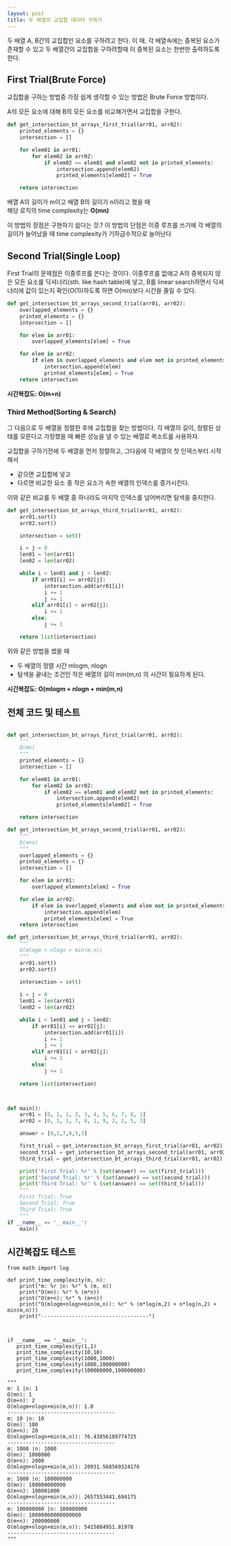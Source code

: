 ```yaml
---
layout: post
title: 두 배열의 교집합 데이터 구하기
---
```


두 배열 A, B간의 교집합인 요소를 구하려고 한다. 이 때, 각 배열속에는 중복된 요소가 존재할 수 있고 두 배열간의 교집합을 구하려할때 이 중복된 요소는 한번만 출력하도록 한다.


## First Trial(Brute Force)
교집합을 구하는 방법중 가장 쉽게 생각할 수 있는 방법은 Brute Force 방법이다. 

A의 모든 요소에 대해 B의 모든 요소를 비교해가면서 교집합을 구한다.

```python
def get_intersection_bt_arrays_first_trial(arr01, arr02):
    printed_elements = {}
    intersection = []

    for elem01 in arr01:
        for elem02 in arr02:
            if elem02 == elem01 and elem02 not in printed_elements:
                intersection.append(elem02)
                printed_elements[elem02] = True

    return intersection
```
배열 A의 길이가 m이고 배열 B의 길이가 n이라고 했을 때 
<br/>해당 로직의 time complexity는 **O(mn)**

이 방법의 장점은 구현하기 쉽다는 것.?
이 방법의 단점은 이중 루프를 쓰기에 각 배열의 길이가 늘어났을 때 time complexity가 기하급수적으로 늘어난다

## Second Trial(Single Loop)
First Trial의 문제점은 이중루프를 쓴다는 것이다. 이중루프를 없애고 A의 중복되지 않은 모든 요소를 딕셔너리(sth. like hash table)에 넣고, B를 linear search하면서 딕셔너리에 값이 있는지 확인(O(1))하도록 하면 O(mn)보다 시간을 줄일 수 있다.

```python
def get_intersection_bt_arrays_second_trial(arr01, arr02):
    overlapped_elements = {}
    printed_elements = {}
    intersection = []

    for elem in arr01:
        overlapped_elements[elem] = True

    for elem in arr02:
        if elem in overlapped_elements and elem not in printed_elements:
            intersection.append(elem)
            printed_elements[elem] = True
    return intersection
```

**시간복잡도: O(m+n)**

### Third Method(Sorting & Search)
그 다음으로 두 배열을 정렬한 후에 교집합을 찾는 방법이다.
각 배열의 길이, 정렬된 상태를 모른다고 가정했을 때 빠른 성능을 낼 수 있는 배열로 퀵소트를 사용하자.

교집합을 구하기전에 두 배열을 먼저 정렬하고,
그다음에 각 배열의 첫 인덱스부터 시작해서 

* 같으면 교집합에 넣고
* 다르면 비교한 요소 중 작은 요소가 속한 배열의 인덱스를 증가시킨다.

이와 같은 비교를 두 배열 중 하나라도 마지막 인덱스를 넘어버리면 탐색을 중지한다.

```python
def get_intersection_bt_arrays_third_trial(arr01, arr02):
    arr01.sort()
    arr02.sort()

    intersection = set()

    i = j = 0
    len01 = len(arr01)
    len02 = len(arr02)

    while i < len01 and j < len02:
        if arr01[i] == arr02[j]:
            intersection.add(arr01[i])
            i += 1
            j += 1
        elif arr01[i] < arr02[j]:
            i += 1
        else:
            j += 1

    return list(intersection)
```

위와 같은 방법을 썼을 때 
* 두 배열의 정렬 시간 mlogm, nlogn
* 탐색을 끝내는 조건인 작은 배열의 길이 min(m,n)
의 시간이 필요하게 된다.

**시간복잡도: O(mlogm + nlogn + min(m,n)**


## 전체 코드 및 테스트
```python

def get_intersection_bt_arrays_first_trial(arr01, arr02):
    """
    O(mn)
    """
    printed_elements = {}
    intersection = [] 

    for elem01 in arr01:
        for elem02 in arr02:
            if elem02 == elem01 and elem02 not in printed_elements:
                intersection.append(elem02)
                printed_elements[elem02] = True

    return intersection 

def get_intersection_bt_arrays_second_trial(arr01, arr02):
    """
    O(m+n)
    """
    overlapped_elements = {}
    printed_elements = {}
    intersection = [] 

    for elem in arr01:
        overlapped_elements[elem] = True

    for elem in arr02:
        if elem in overlapped_elements and elem not in printed_elements:
            intersection.append(elem)
            printed_elements[elem] = True
    return intersection

def get_intersection_bt_arrays_third_trial(arr01, arr02):
    """
    O(mlogm + nlogn + min(m,n))
    """
    arr01.sort()
    arr02.sort()
    
    intersection = set()

    i = j = 0
    len01 = len(arr01)
    len02 = len(arr02)

    while i < len01 and j < len02:
        if arr01[i] == arr02[j]:
            intersection.add(arr01[i])
            i += 1
            j += 1
        elif arr01[i] < arr02[j]:
            i += 1
        else:
            j += 1
    
    return list(intersection)



def main():
    arr01 = [0, 1, 1, 3, 3, 4, 5, 6, 7, 8, 1]
    arr02 = [0, 1, 1, 7, 8, 1, 9, 2, 2, 5, 3]

    answer = [0,1,7,8,5,3]

    first_trial = get_intersection_bt_arrays_first_trial(arr01, arr02)
    second_trial = get_intersection_bt_arrays_second_trial(arr01, arr02)
    third_trial = get_intersection_bt_arrays_third_trial(arr01, arr02)

    print('First Trial: %r' % (set(answer) == set(first_trial)))
    print('Second Trial: %r' % (set(answer) == set(second_trial)))
    print('Third Trial: %r' % (set(answer) == set(third_trial)))
    """
    First Trial: True
    Second Trial: True
    Third Trial: True
    """
if __name__ == '__main__':
    main()
```

## 시간복잡도 테스트
```
from math import log

def print_time_complexity(m, n):
    print("m: %r |n: %r" % (m, n))
    print("O(mn): %r" % (m*n))
    print("O(m+n): %r" % (m+n))
    print("O(mlogm+nlogn+min(m,n)): %r" % (m*log(m,2) + n*log(n,2) + min(m,n)))
    print("-----------------------------------")



if __name__ == '__main__':
   print_time_complexity(1,1) 
   print_time_complexity(10,10) 
   print_time_complexity(1000,1000) 
   print_time_complexity(1000,100000000) 
   print_time_complexity(100000000,100000000) 

"""
m: 1 |n: 1
O(mn): 1
O(m+n): 2
O(mlogm+nlogn+min(m,n)): 1.0
-----------------------------------
m: 10 |n: 10
O(mn): 100
O(m+n): 20
O(mlogm+nlogn+min(m,n)): 76.43856189774725
-----------------------------------
m: 1000 |n: 1000
O(mn): 1000000
O(m+n): 2000
O(mlogm+nlogn+min(m,n)): 20931.568569324176
-----------------------------------
m: 1000 |n: 100000000
O(mn): 100000000000
O(m+n): 100001000
O(mlogm+nlogn+min(m,n)): 2657553441.694175
-----------------------------------
m: 100000000 |n: 100000000
O(mn): 10000000000000000
O(m+n): 200000000
O(mlogm+nlogn+min(m,n)): 5415084951.81978
-----------------------------------
"""
```
